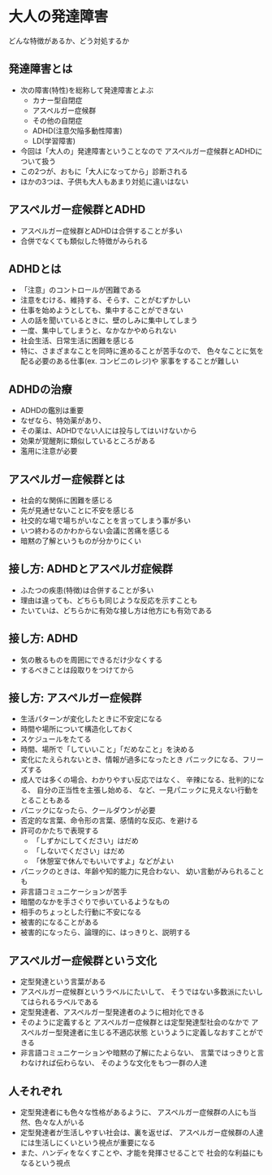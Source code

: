 大人の発達障害
==============

どんな特徴があるか、どう対処するか


発達障害とは
------------

* 次の障害(特性)を総称して発達障害とよぶ
	- カナー型自閉症
	- アスペルガー症候群
	- その他の自閉症
	- ADHD(注意欠陥多動性障害)
	- LD(学習障害)
* 今回は「大人の」発達障害ということなので
	アスペルガー症候群とADHDについて扱う
* この2つが、おもに「大人になってから」診断される
* ほかの3つは、子供も大人もあまり対処に違いはない

アスペルガー症候群とADHD
------------------------

* アスペルガー症候群とADHDは合併することが多い
* 合併でなくても類似した特徴がみられる

ADHDとは
--------

* 「注意」のコントロールが困難である
* 注意をむける、維持する、そらす、ことがむずかしい
* 仕事を始めようとしても、集中することができない
* 人の話を聞いているときに、壁のしみに集中してしまう
* 一度、集中してしまうと、なかなかやめられない
* 社会生活、日常生活に困難を感じる
* 特に、さまざまなことを同時に進めることが苦手なので、
	色々なことに気を配る必要のある仕事(ex. コンビニのレジ)や
	家事をすることが難しい

ADHDの治療
----------

* ADHDの鑑別は重要
* なぜなら、特効薬があり、
* その薬は、ADHDでない人には投与してはいけないから
* 効果が覚醒剤に類似しているところがある
* 濫用に注意が必要

アスペルガー症候群とは
----------------------

* 社会的な関係に困難を感じる
* 先が見通せないことに不安を感じる
* 社交的な場で場ちがいなことを言ってしまう事が多い
* いつ終わるのかわからない会議に苦痛を感じる
* 暗黙の了解というものが分かりにくい

接し方: ADHDとアスペルガ症候群
-------------------------------

* ふたつの疾患(特徴)は合併することが多い
* 理由は違っても、どちらも同じような反応を示すことも
* たいていは、どちらかに有効な接し方は他方にも有効である

接し方: ADHD
--------------

* 気の散るものを周囲にできるだけ少なくする
* するべきことは段取りをつけてから

接し方: アスペルガー症候群
----------------------------

* 生活パターンが変化したときに不安定になる
* 時間や場所について構造化しておく
* スケジュールをたてる
* 時間、場所で「していいこと」「だめなこと」を決める
* 変化にたえられないとき、情報が過多になったとき
	パニックになる、フリーズする
* 成人では多くの場合、わかりやすい反応ではなく、
	辛辣になる、批判的になる、
	自分の正当性を主張し始める、
	など、一見パニックに見えない行動をとることもある
* パニックになったら、クールダウンが必要
* 否定的な言葉、命令形の言葉、感情的な反応、を避ける
* 許可のかたちで表現する
	- 「しずかにしてください」はだめ
	- 「しないでください」はだめ
	- 「休憩室で休んでもいいですよ」などがよい
* パニックのときは、年齢や知的能力に見合わない、
	幼い言動がみられることも
* 非言語コミュニケーションが苦手
* 暗闇のなかを手さぐりで歩いているようなもの
* 相手のちょっとした行動に不安になる
* 被害的になることがある
* 被害的になったら、論理的に、はっきりと、説明する

アスペルガー症候群という文化
----------------------------

* 定型発達という言葉がある
* アスペルガー症候群というラベルにたいして、
	そうではない多数派にたいしてはられるラベルである
* 定型発達者、アスペルガー型発達者のように相対化できる
* そのように定義すると
	アスペルガー症候群とは定型発達型社会のなかで
	アスペルガー型発達者に生じる不適応状態
	というように定義しなおすことができる
* 非言語コミュニケーションや暗黙の了解にたよらない、
	言葉ではっきりと言わなければ伝わらない、
	そのような文化をもつ一群の人達

人それぞれ
----------

* 定型発達者にも色々な性格があるように、
	アスペルガー症候群の人にも当然、色々な人がいる
* 定型発達者が生活しやすい社会は、裏を返せば、
	アスペルガー症候群の人達には生活しにくいという視点が重要になる
* また、ハンディをなくすことや、才能を発揮させることで
	社会的な利益にもなるという視点
